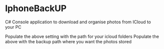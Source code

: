 # IphoneBackUP
C# Console application to download and organise photos from ICloud to your PC

  <setting name="FolderPath" serializeAs="String">
   Populate the above setting with the path for your icloud folders
           
  <setting name="BackUpPath" serializeAs="String">
  Populate the above with the backup path where you want the photos stored
